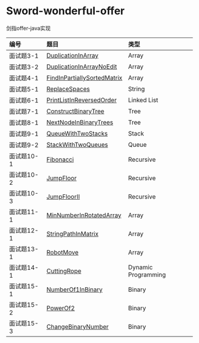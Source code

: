 # Sword-wonderful-offer
剑指offer-java实现

| 编号 | 题目 | 类型 |
| :-------- | :----------------------------- | :---- |
| 面试题3-1 | [DuplicationInArray][0031] | Array |
| 面试题3-2 | [DuplicationInArrayNoEdit][0032] | Array |
| 面试题4-1 | [FindInPartiallySortedMatrix][0041] | Array |
| 面试题5-1 | [ReplaceSpaces][0051] | String |
| 面试题6-1 | [PrintListInReversedOrder][0061] | Linked List |
| 面试题7-1 | [ConstructBinaryTree][0071] | Tree |
| 面试题8-1 | [NextNodeInBinaryTrees][0081] | Tree |
| 面试题9-1 | [QueueWithTwoStacks][0091] | Stack |
| 面试题9-2 | [StackWithTwoQueues][0092] | Queue |
| 面试题10-1 | [Fibonacci][0101] | Recursive |
| 面试题10-2 | [JumpFloor][0102] | Recursive |
| 面试题10-3 | [JumpFloorII][0103] | Recursive |
| 面试题11-1 | [MinNumberInRotatedArray][0111] | Array |
| 面试题12-1 | [StringPathInMatrix][0121] | Array |
| 面试题13-1 | [RobotMove][0131] | Array |
| 面试题14-1 | [CuttingRope][0141] | Dynamic Programming |
| 面试题15-1 | [NumberOf1InBinary][0151] | Binary |
| 面试题15-2 | [PowerOf2][0152] | Binary |
| 面试题15-3 | [ChangeBinaryNumber][0153] | Binary |




[0031]:https://github.com/mcrwayfun/Sword-wonderful-offer/blob/master/doc/_03_01_DuplicationInArray/README.md
[0032]:https://github.com/mcrwayfun/Sword-wonderful-offer/blob/master/doc/_03_02_DuplicationInArrayNoEdit/README.md
[0041]:https://github.com/mcrwayfun/Sword-wonderful-offer/blob/master/doc/_04_01_FindInPartiallySortedMatrix/README.md
[0051]:https://github.com/mcrwayfun/Sword-wonderful-offer/blob/master/doc/_05_01_ReplaceSpaces/README.md
[0061]:https://github.com/mcrwayfun/Sword-wonderful-offer/blob/master/doc/_06_01_PrintListInReversedOrder/README.md
[0071]:https://github.com/mcrwayfun/Sword-wonderful-offer/blob/master/doc/_07_01_ConstructBinaryTree/README.md
[0081]:https://github.com/mcrwayfun/Sword-wonderful-offer/blob/master/doc/_08_01_NextNodeInBinaryTrees/README.md
[0091]:https://github.com/mcrwayfun/Sword-wonderful-offer/blob/master/doc/_09_01_QueueWithTwoStacks/README.md
[0092]:https://github.com/mcrwayfun/Sword-wonderful-offer/blob/master/doc/_09_02_StackWithTwoQueues/README.md
[0101]:https://github.com/mcrwayfun/Sword-wonderful-offer/blob/master/doc/_10_01_Fibonacci/README.md
[0102]:https://github.com/mcrwayfun/Sword-wonderful-offer/blob/master/doc/_10_02_JumpFloor/README.md
[0102]:https://github.com/mcrwayfun/Sword-wonderful-offer/blob/master/doc/_10_02_JumpFloor/README.md
[0103]:https://github.com/mcrwayfun/Sword-wonderful-offer/blob/master/doc/_10_03_JumpFloorII/README.md
[0111]:https://github.com/mcrwayfun/Sword-wonderful-offer/blob/master/doc/_11_01_MinNumberInRotatedArray/README.md
[0121]:https://github.com/mcrwayfun/Sword-wonderful-offer/blob/master/doc/_12_01_StringPathInMatrix/README.md
[0131]:https://github.com/mcrwayfun/Sword-wonderful-offer/blob/master/doc/_13_01_RobotMove/README.md
[0141]:https://github.com/mcrwayfun/Sword-wonderful-offer/blob/master/doc/_14_01_CuttingRope/README.md
[0151]:https://github.com/mcrwayfun/Sword-wonderful-offer/blob/master/doc/_15_01_NumberOf1InBinary/README.md
[0152]:https://github.com/mcrwayfun/Sword-wonderful-offer/blob/master/doc/_15_02_PowerOf2/README.md
[0153]:https://github.com/mcrwayfun/Sword-wonderful-offer/blob/master/doc/_15_03_ChangeBinaryNumber/README.md